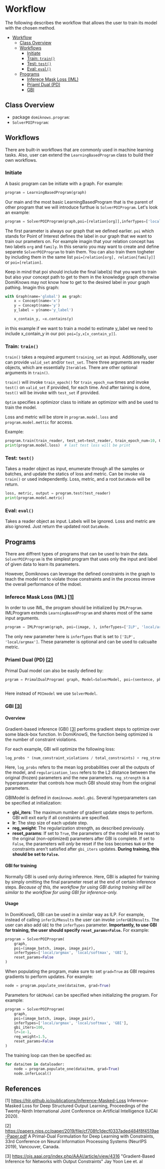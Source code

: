 # Workflow

The following describes the workflow that allows the user to train its model with the chosen method.

- [Workflow](#workflow)
  - [Class Overview](#class-overview)
  - [Workflows](#workflows)
    - [Initiate](#initiate)
    - [Train: `train()`](#train-train)
    - [Test: `test()`](#test-test)
    - [Eval: `eval()`](#eval-eval)
  - [Programs](#Programs)
    - [Inferece Mask Loss (IML)](#inferece-mask-loss-iml-1)
    - [Priaml Dual (PD)](#priaml-dual-pd-2)
    - [GBI](#gbi)
    
## Class Overview

- package `domiknows.program`:
- `SolverPOIProgram`:

## Workflows

There are built-in workflows that are commonly used in machine learning tasks. Also, user can extend the `LearningBasedProgram` class to build their own workflows.

### Initiate

A basic program can be initiate with a graph. For example:

```python
program = LearningBasedProgram(graph)
```

Our main and the most basic LearningBasedProgram that is the parent of other program that we will introduce furthue is `SolverPOIProgram`. Let's look an example:
```python
program = SolverPOIProgram(graph,poi=[relation[org]],inferTypes=['local/softmax'], loss=MacroAverageTracker(NBCrossEntropyLoss()))
```
The first parameter is always our graph that we defined earlier. `poi` which stands for Point of Interest defines the label in our graph that we want to train our prameters on. For example imagin that your relation concept has two labels `org` and `family`. In this senario you may want to create and define separete `SolverPOIProgram` to train them. You can also train them togheter by including them in the same list `poi=[relation[org], relation[family]]` or `poi=[relation]`.

Keep in mind that poi should include the final label(s) that you want to train but also your concept path to get to them in the knowledge graph otherwise DomiKnows may not know how to get to the desired label in your graph pathing. Imagin this graph:

```python
with Graph(name='global') as graph:
    x = Concept(name='x')
    y = Concept(name='y')
    y_label = y(name='y_label')

    x_contain_y, =x.contains(y)
```

in this example if we want to train a model to estimate y_label we need to include x_contain_y in our poi: `poi=[y,x[x_contain_y]]`.


### Train: `train()`

`train()` takes a required argument `training_set` as input. Additionally, user can provide `valid_set` and/or `test_set`. There three arguments are reader objects, which are essentially `Iterable`s. 
There are other optional arguments in `train()`.

`train()` will invoke `train_epoch()` for `train_epoch_num` times and invoke `test()` on `valid_set` if provided, for each time. And after taining is done, `test()` will be invoke with `test_set` if provided.

`Optim` specifies a optimizor class to initiate an optimizor with and be used to train the model.

Loss and metric will be store in `program.model.loss` and `program.model.mettic` for access.

Example:

```python
program.train(train_reader, test_set=test_reader, train_epoch_num=10, Optim=torch.optim.Adam)
print(program.model.loss)  # last test loss will be print
```


### Test: `test()`

Takes a reader object as input, enumerate through all the samples or batches, and update the statics of loss and metric.
Can be invoke via `train()` or used independently.
Loss, metric, and a root `DataNode` will be return.

```python
loss, metric, output = program.test(test_reader)
print(program.model.metric)
```

### Eval: `eval()`

Takes a reader object as input. Labels will be ignored. Loss and metric are also ignored. Just return the updated root `DataNode`.

## Programs

There are diffrent types of programs that can be used to train the data. `SolverPOIProgram` is the simplest program that uses only the input and label of given data to learn its parameters.

However, Domiknows can leverage the defined constraints in the graph to teach the model not to violate those constraints and in the process imrove the overall performance of the mdoel.

### Inferece Mask Loss (IML) [[1]](#1)

In order to use IML, the program should be initialized by `IMLProgram`. IMLProgram extends `LearningBasedProgram` and shares most of the same input arguments.

```python
program = IMLProgram(graph, poi=(image, ), inferTypes=['ILP', 'local/argmax'], loss=..., metric=...})
```

The only new parameter here is `inferTypes` that is set to `['ILP', 'local/argmax']`. These parameter is optional and can be used to calcualte metric.

### Priaml Dual (PD) [[2]](#2)

Primal Dual model can also be easily defined by:

```python
prgram = PrimalDualProgram( graph, Model=SolverModel, poi=(sentence, phrase, pair), inferTypes=['local/argmax'],loss=..., metric=...)
            
```

Here instead of `POImodel` we use `SolverModel`.

### GBI [[3]](#3)

#### Overview
Gradient-based inference (GBI) [[3]](#3) performs gradient steps to optimize over some black-box function. In DomiKnowS, the function being optimized is the number of constraint violations.

For each example, GBI will optimize the following loss:
```python
log_probs * (num_constraint_violations / total_constraints) + reg_strength * regularization_loss
```

Here, `log_probs` refers to the mean log probabilities over all the outputs of the model, and `regularization_loss` refers to the L2 distance between the original (frozen) parameters and the new parameters. `reg_strength` is a hyperparameter that controls how much GBI should stray from the original parameters.

GBIModel is defined in `domiknows.model.gbi`. Several hyperparameters can be specified at initialization:

* **gbi_iters**: The maximum number of gradient update steps to perform. GBI will exit early if all constraints are specified.
* **lr**: The step size of each update step.
* **reg_weight**: The regularization strength, as described previously.
* **reset_params**: If set to `True`, the parameters of the model will be reset to the original (non-optimized) parameters after GBI is complete. If set to `False`, the parameters will *only* be reset if the loss becomes `NaN` or the constraints aren't satisfied after `gbi_iters` updates. **During training, this should be set to `False`.**

#### GBI for training
Normally GBI is used only during inference. Here, GBI is adapted for training by simply omitting the final parameter reset at the end of certain inference steps. *Because of this, the workflow for using GBI during training will be similar to the workflow for using GBI for inference-only.*

#### Usage
In DomiKnowS, GBI can be used in a similar way as ILP. For example, instead of calling `inferILPResults` the user can invoke `inferGBIResults`. The user can also add `GBI` to the `inferTypes` parameter. **Importantly, to use GBI for training, the user should specify `reset_params=False`.** For example:

```python
program = SolverPOIProgram(
    graph,
    poi=(image_batch, image, image_pair),
    inferTypes=['local/argmax', 'local/softmax', 'GBI'],
    reset_params=False
)
```

When populating the program, make sure to set `grad=True` as GBI requires gradients to perform updates. For example:
```python
node = program.populate_one(dataitem, grad=True)
```

Parameters for `GBIModel` can be specified when initializing the program. For example:
```python
program = SolverPOIProgram(
    graph,
    poi=(image_batch, image, image_pair),
    inferTypes=['local/argmax', 'local/softmax', 'GBI'],
    gbi_iters=100,
    lr=1e-1,
    reg_weight=1.5,
    reset_params=False
)
```

The training loop can then be specified as:
```python
for dataitem in dataloader:
    node = program.populate_one(dataitem, grad=True)
    node.inferLocal()
```

## References


<a id="1">[1] https://hlr.github.io/publications/Inference-Masked-Loss </a> 
Inference-Masked Loss for Deep Structured Output Learning, Proceedings of the Twenty-Ninth International Joint Conference on Artificial Intelligence (IJCAI 2020).


<a id="2">[2] https://papers.nips.cc/paper/2019/file/cf708fc1decf0337aded484f8f4519ae-Paper.pdf </a> 
A Primal-Dual Formulation for Deep Learning with Constraints, 33rd Conference on Neural Information Processing Systems (NeurIPS 2019), Vancouver, Canada.

<a id="2">[3] https://ojs.aaai.org/index.php/AAAI/article/view/4316 </a> 
"Gradient-Based Inference for Networks with Output Constraints" Jay Yoon Lee et. al
